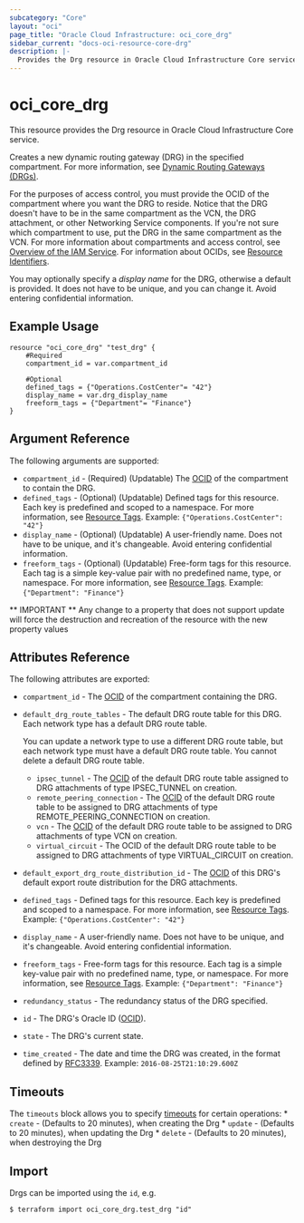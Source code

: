 ```yaml
---
subcategory: "Core"
layout: "oci"
page_title: "Oracle Cloud Infrastructure: oci_core_drg"
sidebar_current: "docs-oci-resource-core-drg"
description: |-
  Provides the Drg resource in Oracle Cloud Infrastructure Core service
---
```


# oci_core_drg
This resource provides the Drg resource in Oracle Cloud Infrastructure Core service.

Creates a new dynamic routing gateway (DRG) in the specified compartment. For more information,
see [Dynamic Routing Gateways (DRGs)](https://docs.cloud.oracle.com/iaas/Content/Network/Tasks/managingDRGs.htm).

For the purposes of access control, you must provide the OCID of the compartment where you want
the DRG to reside. Notice that the DRG doesn't have to be in the same compartment as the VCN,
the DRG attachment, or other Networking Service components. If you're not sure which compartment
to use, put the DRG in the same compartment as the VCN. For more information about compartments
and access control, see [Overview of the IAM Service](https://docs.cloud.oracle.com/iaas/Content/Identity/Concepts/overview.htm).
For information about OCIDs, see [Resource Identifiers](https://docs.cloud.oracle.com/iaas/Content/General/Concepts/identifiers.htm).

You may optionally specify a *display name* for the DRG, otherwise a default is provided.
It does not have to be unique, and you can change it. Avoid entering confidential information.


## Example Usage

```hcl
resource "oci_core_drg" "test_drg" {
	#Required
	compartment_id = var.compartment_id

	#Optional
	defined_tags = {"Operations.CostCenter"= "42"}
	display_name = var.drg_display_name
	freeform_tags = {"Department"= "Finance"}
}
```

## Argument Reference

The following arguments are supported:

* `compartment_id` - (Required) (Updatable) The [OCID](https://docs.cloud.oracle.com/iaas/Content/General/Concepts/identifiers.htm) of the compartment to contain the DRG.
* `defined_tags` - (Optional) (Updatable) Defined tags for this resource. Each key is predefined and scoped to a namespace. For more information, see [Resource Tags](https://docs.cloud.oracle.com/iaas/Content/General/Concepts/resourcetags.htm).  Example: `{"Operations.CostCenter": "42"}` 
* `display_name` - (Optional) (Updatable) A user-friendly name. Does not have to be unique, and it's changeable. Avoid entering confidential information. 
* `freeform_tags` - (Optional) (Updatable) Free-form tags for this resource. Each tag is a simple key-value pair with no predefined name, type, or namespace. For more information, see [Resource Tags](https://docs.cloud.oracle.com/iaas/Content/General/Concepts/resourcetags.htm).  Example: `{"Department": "Finance"}` 


** IMPORTANT **
Any change to a property that does not support update will force the destruction and recreation of the resource with the new property values

## Attributes Reference

The following attributes are exported:

* `compartment_id` - The [OCID](https://docs.cloud.oracle.com/iaas/Content/General/Concepts/identifiers.htm) of the compartment containing the DRG.
* `default_drg_route_tables` - The default DRG route table for this DRG. Each network type has a default DRG route table.

	You can update a network type to use a different DRG route table, but each network type must have a default DRG route table. You cannot delete a default DRG route table. 
	* `ipsec_tunnel` - The [OCID](https://docs.cloud.oracle.com/iaas/Content/General/Concepts/identifiers.htm) of the default DRG route table assigned to DRG attachments of type IPSEC_TUNNEL on creation. 
	* `remote_peering_connection` - The [OCID](https://docs.cloud.oracle.com/iaas/Content/General/Concepts/identifiers.htm) of the default DRG route table to be assigned to DRG attachments of type REMOTE_PEERING_CONNECTION on creation. 
	* `vcn` - The [OCID](https://docs.cloud.oracle.com/iaas/Content/General/Concepts/identifiers.htm) of the default DRG route table to be assigned to DRG attachments of type VCN on creation. 
	* `virtual_circuit` - The OCID of the default DRG route table to be assigned to DRG attachments of type VIRTUAL_CIRCUIT on creation. 
* `default_export_drg_route_distribution_id` - The [OCID](https://docs.cloud.oracle.com/iaas/Content/General/Concepts/identifiers.htm) of this DRG's default export route distribution for the DRG attachments. 
* `defined_tags` - Defined tags for this resource. Each key is predefined and scoped to a namespace. For more information, see [Resource Tags](https://docs.cloud.oracle.com/iaas/Content/General/Concepts/resourcetags.htm).  Example: `{"Operations.CostCenter": "42"}` 
* `display_name` - A user-friendly name. Does not have to be unique, and it's changeable. Avoid entering confidential information. 
* `freeform_tags` - Free-form tags for this resource. Each tag is a simple key-value pair with no predefined name, type, or namespace. For more information, see [Resource Tags](https://docs.cloud.oracle.com/iaas/Content/General/Concepts/resourcetags.htm).  Example: `{"Department": "Finance"}` 
* `redundancy_status` - The redundancy status of the DRG specified.
* `id` - The DRG's Oracle ID ([OCID](https://docs.cloud.oracle.com/iaas/Content/General/Concepts/identifiers.htm)).
* `state` - The DRG's current state.
* `time_created` - The date and time the DRG was created, in the format defined by [RFC3339](https://tools.ietf.org/html/rfc3339).  Example: `2016-08-25T21:10:29.600Z` 

## Timeouts

The `timeouts` block allows you to specify [timeouts](https://registry.terraform.io/providers/hashicorp/oci/latest/docs/guides/changing_timeouts) for certain operations:
	* `create` - (Defaults to 20 minutes), when creating the Drg
	* `update` - (Defaults to 20 minutes), when updating the Drg
	* `delete` - (Defaults to 20 minutes), when destroying the Drg


## Import

Drgs can be imported using the `id`, e.g.

```
$ terraform import oci_core_drg.test_drg "id"
```

